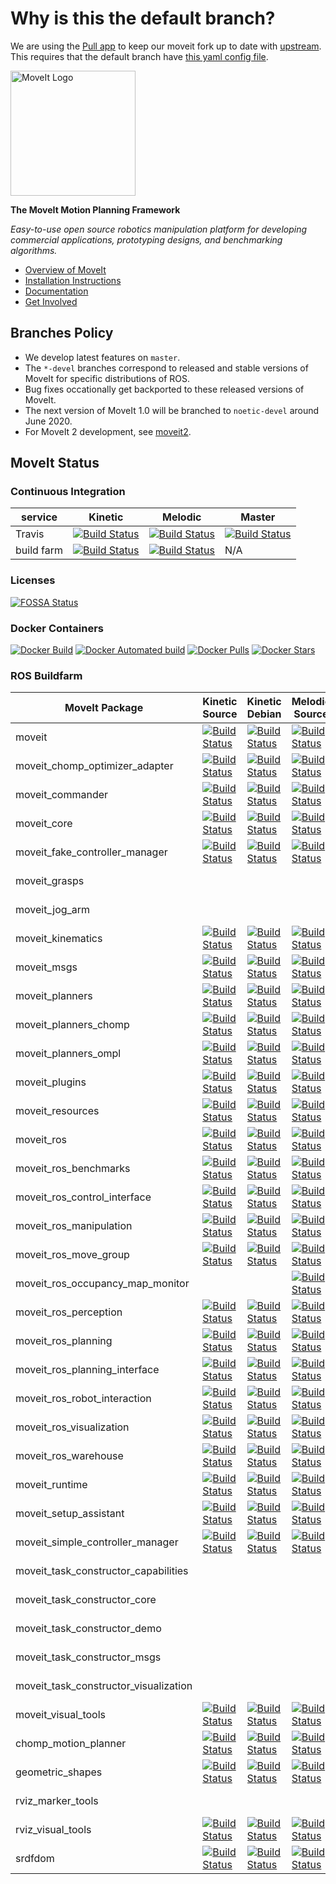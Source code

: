 # Why is this the default branch?

We are using the [Pull app](https://github.com/wei/pull) to keep our moveit fork up to date with [upstream](https://github.com/ros-planning/moveit). This requires that the default branch have [this yaml config file](.github/pull.yml).


<img src="https://moveit.ros.org/assets/logo/moveit_logo-black.png" alt="MoveIt Logo" width="200"/>

**The MoveIt Motion Planning Framework**

*Easy-to-use open source robotics manipulation platform for developing commercial applications, prototyping designs, and benchmarking algorithms.*

- [Overview of MoveIt](https://moveit.ros.org)
- [Installation Instructions](https://moveit.ros.org/install/)
- [Documentation](https://moveit.ros.org/documentation/)
- [Get Involved](https://moveit.ros.org/about/get_involved/)

## Branches Policy

- We develop latest features on ``master``.
- The ``*-devel`` branches correspond to released and stable versions of MoveIt for specific distributions of ROS.
- Bug fixes occationally get backported to these released versions of MoveIt.
- The next version of MoveIt 1.0 will be branched to ``noetic-devel`` around June 2020.
- For MoveIt 2 development, see [moveit2](https://github.com/ros-planning/moveit2).

## MoveIt Status

### Continuous Integration

service    | Kinetic | Melodic | Master
---------- | ------- | ------- | ------
Travis     | [![Build Status](https://travis-ci.com/ros-planning/moveit.svg?branch=kinetic-devel)](https://travis-ci.com/ros-planning/moveit/branches) | [![Build Status](https://travis-ci.com/ros-planning/moveit.svg?branch=melodic-devel)](https://travis-ci.com/ros-planning/moveit/branches) | [![Build Status](https://travis-ci.com/ros-planning/moveit.svg?branch=master)](https://travis-ci.com/ros-planning/moveit/branches) |
build farm | [![Build Status](http://build.ros.org/buildStatus/icon?job=Kdev__moveit__ubuntu_xenial_amd64)](http://build.ros.org/job/Kdev__moveit__ubuntu_xenial_amd64) | [![Build Status](http://build.ros.org/buildStatus/icon?job=Mdev__moveit__ubuntu_bionic_amd64)](http://build.ros.org/job/Mdev__moveit__ubuntu_bionic_amd64) | N/A |

### Licenses

[![FOSSA Status](https://app.fossa.com/api/projects/git%2Bgithub.com%2Fros-planning%2Fmoveit.svg?type=shield)](https://app.fossa.com/projects/git%2Bgithub.com%2Fros-planning%2Fmoveit?ref=badge_shield)

### Docker Containers

[![Docker Build](https://img.shields.io/docker/build/moveit/moveit.svg)](https://hub.docker.com/r/moveit/moveit/builds)
[![Docker Automated build](https://img.shields.io/docker/automated/moveit/moveit.svg?maxAge=2592000)](https://hub.docker.com/r/moveit/moveit/) [![Docker Pulls](https://img.shields.io/docker/pulls/moveit/moveit.svg?maxAge=2592000)](https://hub.docker.com/r/moveit/moveit/) [![Docker Stars](https://img.shields.io/docker/stars/moveit/moveit.svg)](https://registry.hub.docker.com/moveit/moveit/)

### ROS Buildfarm

MoveIt Package | Kinetic Source | Kinetic Debian | Melodic Source | Melodic Debian | Noetic Source | Noetic Debian
-------------- | -------------- | -------------- | -------------- | -------------- | ------------- | -------------
moveit | [![Build Status](http://build.ros.org/buildStatus/icon?job=Ksrc_uX__moveit__ubuntu_xenial__source)](http://build.ros.org/view/Ksrc_uX/job/Ksrc_uX__moveit__ubuntu_xenial__source) | [![Build Status](http://build.ros.org/buildStatus/icon?job=Kbin_uX64__moveit__ubuntu_xenial_amd64__binary)](http://build.ros.org/view/Kbin_uX64/job/Kbin_uX64__moveit__ubuntu_xenial_amd64__binary) | [![Build Status](http://build.ros.org/buildStatus/icon?job=Msrc_uB__moveit__ubuntu_bionic__source)](http://build.ros.org/view/Msrc_uB/job/Msrc_uB__moveit__ubuntu_bionic__source) | [![Build Status](http://build.ros.org/buildStatus/icon?job=Mbin_uB64__moveit__ubuntu_bionic_amd64__binary)](http://build.ros.org/view/Mbin_uB64/job/Mbin_uB64__moveit__ubuntu_bionic_amd64__binary) | [![Build Status](http://build.ros.org/buildStatus/icon?job=Nsrc_uF__moveit__ubuntu_focal__source)](http://build.ros.org/view/Nsrc_uF/job/Nsrc_uF__moveit__ubuntu_focal__source) | [![Build Status](http://build.ros.org/buildStatus/icon?job=Nbin_uF64__moveit__ubuntu_focal_amd64__binary)](http://build.ros.org/view/Nbin_uF64/job/Nbin_uF64__moveit__ubuntu_focal_amd64__binary)
moveit_chomp_optimizer_adapter | [![Build Status](http://build.ros.org/buildStatus/icon?job=Ksrc_uX__moveit_chomp_optimizer_adapter__ubuntu_xenial__source)](http://build.ros.org/view/Ksrc_uX/job/Ksrc_uX__moveit_chomp_optimizer_adapter__ubuntu_xenial__source) | [![Build Status](http://build.ros.org/buildStatus/icon?job=Kbin_uX64__moveit_chomp_optimizer_adapter__ubuntu_xenial_amd64__binary)](http://build.ros.org/view/Kbin_uX64/job/Kbin_uX64__moveit_chomp_optimizer_adapter__ubuntu_xenial_amd64__binary) | [![Build Status](http://build.ros.org/buildStatus/icon?job=Msrc_uB__moveit_chomp_optimizer_adapter__ubuntu_bionic__source)](http://build.ros.org/view/Msrc_uB/job/Msrc_uB__moveit_chomp_optimizer_adapter__ubuntu_bionic__source) | [![Build Status](http://build.ros.org/buildStatus/icon?job=Mbin_uB64__moveit_chomp_optimizer_adapter__ubuntu_bionic_amd64__binary)](http://build.ros.org/view/Mbin_uB64/job/Mbin_uB64__moveit_chomp_optimizer_adapter__ubuntu_bionic_amd64__binary) | [![Build Status](http://build.ros.org/buildStatus/icon?job=Nsrc_uF__moveit_chomp_optimizer_adapter__ubuntu_focal__source)](http://build.ros.org/view/Nsrc_uF/job/Nsrc_uF__moveit_chomp_optimizer_adapter__ubuntu_focal__source) | [![Build Status](http://build.ros.org/buildStatus/icon?job=Nbin_uF64__moveit_chomp_optimizer_adapter__ubuntu_focal_amd64__binary)](http://build.ros.org/view/Nbin_uF64/job/Nbin_uF64__moveit_chomp_optimizer_adapter__ubuntu_focal_amd64__binary)
moveit_commander | [![Build Status](http://build.ros.org/buildStatus/icon?job=Ksrc_uX__moveit_commander__ubuntu_xenial__source)](http://build.ros.org/view/Ksrc_uX/job/Ksrc_uX__moveit_commander__ubuntu_xenial__source) | [![Build Status](http://build.ros.org/buildStatus/icon?job=Kbin_uX64__moveit_commander__ubuntu_xenial_amd64__binary)](http://build.ros.org/view/Kbin_uX64/job/Kbin_uX64__moveit_commander__ubuntu_xenial_amd64__binary) | [![Build Status](http://build.ros.org/buildStatus/icon?job=Msrc_uB__moveit_commander__ubuntu_bionic__source)](http://build.ros.org/view/Msrc_uB/job/Msrc_uB__moveit_commander__ubuntu_bionic__source) | [![Build Status](http://build.ros.org/buildStatus/icon?job=Mbin_uB64__moveit_commander__ubuntu_bionic_amd64__binary)](http://build.ros.org/view/Mbin_uB64/job/Mbin_uB64__moveit_commander__ubuntu_bionic_amd64__binary) | [![Build Status](http://build.ros.org/buildStatus/icon?job=Nsrc_uF__moveit_commander__ubuntu_focal__source)](http://build.ros.org/view/Nsrc_uF/job/Nsrc_uF__moveit_commander__ubuntu_focal__source) | [![Build Status](http://build.ros.org/buildStatus/icon?job=Nbin_uF64__moveit_commander__ubuntu_focal_amd64__binary)](http://build.ros.org/view/Nbin_uF64/job/Nbin_uF64__moveit_commander__ubuntu_focal_amd64__binary)
moveit_core | [![Build Status](http://build.ros.org/buildStatus/icon?job=Ksrc_uX__moveit_core__ubuntu_xenial__source)](http://build.ros.org/view/Ksrc_uX/job/Ksrc_uX__moveit_core__ubuntu_xenial__source) | [![Build Status](http://build.ros.org/buildStatus/icon?job=Kbin_uX64__moveit_core__ubuntu_xenial_amd64__binary)](http://build.ros.org/view/Kbin_uX64/job/Kbin_uX64__moveit_core__ubuntu_xenial_amd64__binary) | [![Build Status](http://build.ros.org/buildStatus/icon?job=Msrc_uB__moveit_core__ubuntu_bionic__source)](http://build.ros.org/view/Msrc_uB/job/Msrc_uB__moveit_core__ubuntu_bionic__source) | [![Build Status](http://build.ros.org/buildStatus/icon?job=Mbin_uB64__moveit_core__ubuntu_bionic_amd64__binary)](http://build.ros.org/view/Mbin_uB64/job/Mbin_uB64__moveit_core__ubuntu_bionic_amd64__binary) | [![Build Status](http://build.ros.org/buildStatus/icon?job=Nsrc_uF__moveit_core__ubuntu_focal__source)](http://build.ros.org/view/Nsrc_uF/job/Nsrc_uF__moveit_core__ubuntu_focal__source) | [![Build Status](http://build.ros.org/buildStatus/icon?job=Nbin_uF64__moveit_core__ubuntu_focal_amd64__binary)](http://build.ros.org/view/Nbin_uF64/job/Nbin_uF64__moveit_core__ubuntu_focal_amd64__binary)
moveit_fake_controller_manager | [![Build Status](http://build.ros.org/buildStatus/icon?job=Ksrc_uX__moveit_fake_controller_manager__ubuntu_xenial__source)](http://build.ros.org/view/Ksrc_uX/job/Ksrc_uX__moveit_fake_controller_manager__ubuntu_xenial__source) | [![Build Status](http://build.ros.org/buildStatus/icon?job=Kbin_uX64__moveit_fake_controller_manager__ubuntu_xenial_amd64__binary)](http://build.ros.org/view/Kbin_uX64/job/Kbin_uX64__moveit_fake_controller_manager__ubuntu_xenial_amd64__binary) | [![Build Status](http://build.ros.org/buildStatus/icon?job=Msrc_uB__moveit_fake_controller_manager__ubuntu_bionic__source)](http://build.ros.org/view/Msrc_uB/job/Msrc_uB__moveit_fake_controller_manager__ubuntu_bionic__source) | [![Build Status](http://build.ros.org/buildStatus/icon?job=Mbin_uB64__moveit_fake_controller_manager__ubuntu_bionic_amd64__binary)](http://build.ros.org/view/Mbin_uB64/job/Mbin_uB64__moveit_fake_controller_manager__ubuntu_bionic_amd64__binary) | [![Build Status](http://build.ros.org/buildStatus/icon?job=Nsrc_uF__moveit_fake_controller_manager__ubuntu_focal__source)](http://build.ros.org/view/Nsrc_uF/job/Nsrc_uF__moveit_fake_controller_manager__ubuntu_focal__source) | [![Build Status](http://build.ros.org/buildStatus/icon?job=Nbin_uF64__moveit_fake_controller_manager__ubuntu_focal_amd64__binary)](http://build.ros.org/view/Nbin_uF64/job/Nbin_uF64__moveit_fake_controller_manager__ubuntu_focal_amd64__binary)
moveit_grasps |  |  |  |  | [![Build Status](http://build.ros.org/buildStatus/icon?job=Nsrc_uF__moveit_grasps__ubuntu_focal__source)](http://build.ros.org/view/Nsrc_uF/job/Nsrc_uF__moveit_grasps__ubuntu_focal__source) | [![Build Status](http://build.ros.org/buildStatus/icon?job=Nbin_uF64__moveit_grasps__ubuntu_focal_amd64__binary)](http://build.ros.org/view/Nbin_uF64/job/Nbin_uF64__moveit_grasps__ubuntu_focal_amd64__binary)
moveit_jog_arm |  |  |  |  | [![Build Status](http://build.ros.org/buildStatus/icon?job=Nsrc_uF__moveit_jog_arm__ubuntu_focal__source)](http://build.ros.org/view/Nsrc_uF/job/Nsrc_uF__moveit_jog_arm__ubuntu_focal__source) | [![Build Status](http://build.ros.org/buildStatus/icon?job=Nbin_uF64__moveit_jog_arm__ubuntu_focal_amd64__binary)](http://build.ros.org/view/Nbin_uF64/job/Nbin_uF64__moveit_jog_arm__ubuntu_focal_amd64__binary)
moveit_kinematics | [![Build Status](http://build.ros.org/buildStatus/icon?job=Ksrc_uX__moveit_kinematics__ubuntu_xenial__source)](http://build.ros.org/view/Ksrc_uX/job/Ksrc_uX__moveit_kinematics__ubuntu_xenial__source) | [![Build Status](http://build.ros.org/buildStatus/icon?job=Kbin_uX64__moveit_kinematics__ubuntu_xenial_amd64__binary)](http://build.ros.org/view/Kbin_uX64/job/Kbin_uX64__moveit_kinematics__ubuntu_xenial_amd64__binary) | [![Build Status](http://build.ros.org/buildStatus/icon?job=Msrc_uB__moveit_kinematics__ubuntu_bionic__source)](http://build.ros.org/view/Msrc_uB/job/Msrc_uB__moveit_kinematics__ubuntu_bionic__source) | [![Build Status](http://build.ros.org/buildStatus/icon?job=Mbin_uB64__moveit_kinematics__ubuntu_bionic_amd64__binary)](http://build.ros.org/view/Mbin_uB64/job/Mbin_uB64__moveit_kinematics__ubuntu_bionic_amd64__binary) | [![Build Status](http://build.ros.org/buildStatus/icon?job=Nsrc_uF__moveit_kinematics__ubuntu_focal__source)](http://build.ros.org/view/Nsrc_uF/job/Nsrc_uF__moveit_kinematics__ubuntu_focal__source) | [![Build Status](http://build.ros.org/buildStatus/icon?job=Nbin_uF64__moveit_kinematics__ubuntu_focal_amd64__binary)](http://build.ros.org/view/Nbin_uF64/job/Nbin_uF64__moveit_kinematics__ubuntu_focal_amd64__binary)
moveit_msgs | [![Build Status](http://build.ros.org/buildStatus/icon?job=Ksrc_uX__moveit_msgs__ubuntu_xenial__source)](http://build.ros.org/view/Ksrc_uX/job/Ksrc_uX__moveit_msgs__ubuntu_xenial__source) | [![Build Status](http://build.ros.org/buildStatus/icon?job=Kbin_uX64__moveit_msgs__ubuntu_xenial_amd64__binary)](http://build.ros.org/view/Kbin_uX64/job/Kbin_uX64__moveit_msgs__ubuntu_xenial_amd64__binary) | [![Build Status](http://build.ros.org/buildStatus/icon?job=Msrc_uB__moveit_msgs__ubuntu_bionic__source)](http://build.ros.org/view/Msrc_uB/job/Msrc_uB__moveit_msgs__ubuntu_bionic__source) | [![Build Status](http://build.ros.org/buildStatus/icon?job=Mbin_uB64__moveit_msgs__ubuntu_bionic_amd64__binary)](http://build.ros.org/view/Mbin_uB64/job/Mbin_uB64__moveit_msgs__ubuntu_bionic_amd64__binary) | [![Build Status](http://build.ros.org/buildStatus/icon?job=Nsrc_uF__moveit_msgs__ubuntu_focal__source)](http://build.ros.org/view/Nsrc_uF/job/Nsrc_uF__moveit_msgs__ubuntu_focal__source) | [![Build Status](http://build.ros.org/buildStatus/icon?job=Nbin_uF64__moveit_msgs__ubuntu_focal_amd64__binary)](http://build.ros.org/view/Nbin_uF64/job/Nbin_uF64__moveit_msgs__ubuntu_focal_amd64__binary)
moveit_planners | [![Build Status](http://build.ros.org/buildStatus/icon?job=Ksrc_uX__moveit_planners__ubuntu_xenial__source)](http://build.ros.org/view/Ksrc_uX/job/Ksrc_uX__moveit_planners__ubuntu_xenial__source) | [![Build Status](http://build.ros.org/buildStatus/icon?job=Kbin_uX64__moveit_planners__ubuntu_xenial_amd64__binary)](http://build.ros.org/view/Kbin_uX64/job/Kbin_uX64__moveit_planners__ubuntu_xenial_amd64__binary) | [![Build Status](http://build.ros.org/buildStatus/icon?job=Msrc_uB__moveit_planners__ubuntu_bionic__source)](http://build.ros.org/view/Msrc_uB/job/Msrc_uB__moveit_planners__ubuntu_bionic__source) | [![Build Status](http://build.ros.org/buildStatus/icon?job=Mbin_uB64__moveit_planners__ubuntu_bionic_amd64__binary)](http://build.ros.org/view/Mbin_uB64/job/Mbin_uB64__moveit_planners__ubuntu_bionic_amd64__binary) | [![Build Status](http://build.ros.org/buildStatus/icon?job=Nsrc_uF__moveit_planners__ubuntu_focal__source)](http://build.ros.org/view/Nsrc_uF/job/Nsrc_uF__moveit_planners__ubuntu_focal__source) | [![Build Status](http://build.ros.org/buildStatus/icon?job=Nbin_uF64__moveit_planners__ubuntu_focal_amd64__binary)](http://build.ros.org/view/Nbin_uF64/job/Nbin_uF64__moveit_planners__ubuntu_focal_amd64__binary)
moveit_planners_chomp | [![Build Status](http://build.ros.org/buildStatus/icon?job=Ksrc_uX__moveit_planners_chomp__ubuntu_xenial__source)](http://build.ros.org/view/Ksrc_uX/job/Ksrc_uX__moveit_planners_chomp__ubuntu_xenial__source) | [![Build Status](http://build.ros.org/buildStatus/icon?job=Kbin_uX64__moveit_planners_chomp__ubuntu_xenial_amd64__binary)](http://build.ros.org/view/Kbin_uX64/job/Kbin_uX64__moveit_planners_chomp__ubuntu_xenial_amd64__binary) | [![Build Status](http://build.ros.org/buildStatus/icon?job=Msrc_uB__moveit_planners_chomp__ubuntu_bionic__source)](http://build.ros.org/view/Msrc_uB/job/Msrc_uB__moveit_planners_chomp__ubuntu_bionic__source) | [![Build Status](http://build.ros.org/buildStatus/icon?job=Mbin_uB64__moveit_planners_chomp__ubuntu_bionic_amd64__binary)](http://build.ros.org/view/Mbin_uB64/job/Mbin_uB64__moveit_planners_chomp__ubuntu_bionic_amd64__binary) | [![Build Status](http://build.ros.org/buildStatus/icon?job=Nsrc_uF__moveit_planners_chomp__ubuntu_focal__source)](http://build.ros.org/view/Nsrc_uF/job/Nsrc_uF__moveit_planners_chomp__ubuntu_focal__source) | [![Build Status](http://build.ros.org/buildStatus/icon?job=Nbin_uF64__moveit_planners_chomp__ubuntu_focal_amd64__binary)](http://build.ros.org/view/Nbin_uF64/job/Nbin_uF64__moveit_planners_chomp__ubuntu_focal_amd64__binary)
moveit_planners_ompl | [![Build Status](http://build.ros.org/buildStatus/icon?job=Ksrc_uX__moveit_planners_ompl__ubuntu_xenial__source)](http://build.ros.org/view/Ksrc_uX/job/Ksrc_uX__moveit_planners_ompl__ubuntu_xenial__source) | [![Build Status](http://build.ros.org/buildStatus/icon?job=Kbin_uX64__moveit_planners_ompl__ubuntu_xenial_amd64__binary)](http://build.ros.org/view/Kbin_uX64/job/Kbin_uX64__moveit_planners_ompl__ubuntu_xenial_amd64__binary) | [![Build Status](http://build.ros.org/buildStatus/icon?job=Msrc_uB__moveit_planners_ompl__ubuntu_bionic__source)](http://build.ros.org/view/Msrc_uB/job/Msrc_uB__moveit_planners_ompl__ubuntu_bionic__source) | [![Build Status](http://build.ros.org/buildStatus/icon?job=Mbin_uB64__moveit_planners_ompl__ubuntu_bionic_amd64__binary)](http://build.ros.org/view/Mbin_uB64/job/Mbin_uB64__moveit_planners_ompl__ubuntu_bionic_amd64__binary) | [![Build Status](http://build.ros.org/buildStatus/icon?job=Nsrc_uF__moveit_planners_ompl__ubuntu_focal__source)](http://build.ros.org/view/Nsrc_uF/job/Nsrc_uF__moveit_planners_ompl__ubuntu_focal__source) | [![Build Status](http://build.ros.org/buildStatus/icon?job=Nbin_uF64__moveit_planners_ompl__ubuntu_focal_amd64__binary)](http://build.ros.org/view/Nbin_uF64/job/Nbin_uF64__moveit_planners_ompl__ubuntu_focal_amd64__binary)
moveit_plugins | [![Build Status](http://build.ros.org/buildStatus/icon?job=Ksrc_uX__moveit_plugins__ubuntu_xenial__source)](http://build.ros.org/view/Ksrc_uX/job/Ksrc_uX__moveit_plugins__ubuntu_xenial__source) | [![Build Status](http://build.ros.org/buildStatus/icon?job=Kbin_uX64__moveit_plugins__ubuntu_xenial_amd64__binary)](http://build.ros.org/view/Kbin_uX64/job/Kbin_uX64__moveit_plugins__ubuntu_xenial_amd64__binary) | [![Build Status](http://build.ros.org/buildStatus/icon?job=Msrc_uB__moveit_plugins__ubuntu_bionic__source)](http://build.ros.org/view/Msrc_uB/job/Msrc_uB__moveit_plugins__ubuntu_bionic__source) | [![Build Status](http://build.ros.org/buildStatus/icon?job=Mbin_uB64__moveit_plugins__ubuntu_bionic_amd64__binary)](http://build.ros.org/view/Mbin_uB64/job/Mbin_uB64__moveit_plugins__ubuntu_bionic_amd64__binary) | [![Build Status](http://build.ros.org/buildStatus/icon?job=Nsrc_uF__moveit_plugins__ubuntu_focal__source)](http://build.ros.org/view/Nsrc_uF/job/Nsrc_uF__moveit_plugins__ubuntu_focal__source) | [![Build Status](http://build.ros.org/buildStatus/icon?job=Nbin_uF64__moveit_plugins__ubuntu_focal_amd64__binary)](http://build.ros.org/view/Nbin_uF64/job/Nbin_uF64__moveit_plugins__ubuntu_focal_amd64__binary)
moveit_resources | [![Build Status](http://build.ros.org/buildStatus/icon?job=Ksrc_uX__moveit_resources__ubuntu_xenial__source)](http://build.ros.org/view/Ksrc_uX/job/Ksrc_uX__moveit_resources__ubuntu_xenial__source) | [![Build Status](http://build.ros.org/buildStatus/icon?job=Kbin_uX64__moveit_resources__ubuntu_xenial_amd64__binary)](http://build.ros.org/view/Kbin_uX64/job/Kbin_uX64__moveit_resources__ubuntu_xenial_amd64__binary) | [![Build Status](http://build.ros.org/buildStatus/icon?job=Msrc_uB__moveit_resources__ubuntu_bionic__source)](http://build.ros.org/view/Msrc_uB/job/Msrc_uB__moveit_resources__ubuntu_bionic__source) | [![Build Status](http://build.ros.org/buildStatus/icon?job=Mbin_uB64__moveit_resources__ubuntu_bionic_amd64__binary)](http://build.ros.org/view/Mbin_uB64/job/Mbin_uB64__moveit_resources__ubuntu_bionic_amd64__binary) | [![Build Status](http://build.ros.org/buildStatus/icon?job=Nsrc_uF__moveit_resources__ubuntu_focal__source)](http://build.ros.org/view/Nsrc_uF/job/Nsrc_uF__moveit_resources__ubuntu_focal__source) | [![Build Status](http://build.ros.org/buildStatus/icon?job=Nbin_uF64__moveit_resources__ubuntu_focal_amd64__binary)](http://build.ros.org/view/Nbin_uF64/job/Nbin_uF64__moveit_resources__ubuntu_focal_amd64__binary)
moveit_ros | [![Build Status](http://build.ros.org/buildStatus/icon?job=Ksrc_uX__moveit_ros__ubuntu_xenial__source)](http://build.ros.org/view/Ksrc_uX/job/Ksrc_uX__moveit_ros__ubuntu_xenial__source) | [![Build Status](http://build.ros.org/buildStatus/icon?job=Kbin_uX64__moveit_ros__ubuntu_xenial_amd64__binary)](http://build.ros.org/view/Kbin_uX64/job/Kbin_uX64__moveit_ros__ubuntu_xenial_amd64__binary) | [![Build Status](http://build.ros.org/buildStatus/icon?job=Msrc_uB__moveit_ros__ubuntu_bionic__source)](http://build.ros.org/view/Msrc_uB/job/Msrc_uB__moveit_ros__ubuntu_bionic__source) | [![Build Status](http://build.ros.org/buildStatus/icon?job=Mbin_uB64__moveit_ros__ubuntu_bionic_amd64__binary)](http://build.ros.org/view/Mbin_uB64/job/Mbin_uB64__moveit_ros__ubuntu_bionic_amd64__binary) | [![Build Status](http://build.ros.org/buildStatus/icon?job=Nsrc_uF__moveit_ros__ubuntu_focal__source)](http://build.ros.org/view/Nsrc_uF/job/Nsrc_uF__moveit_ros__ubuntu_focal__source) | [![Build Status](http://build.ros.org/buildStatus/icon?job=Nbin_uF64__moveit_ros__ubuntu_focal_amd64__binary)](http://build.ros.org/view/Nbin_uF64/job/Nbin_uF64__moveit_ros__ubuntu_focal_amd64__binary)
moveit_ros_benchmarks | [![Build Status](http://build.ros.org/buildStatus/icon?job=Ksrc_uX__moveit_ros_benchmarks__ubuntu_xenial__source)](http://build.ros.org/view/Ksrc_uX/job/Ksrc_uX__moveit_ros_benchmarks__ubuntu_xenial__source) | [![Build Status](http://build.ros.org/buildStatus/icon?job=Kbin_uX64__moveit_ros_benchmarks__ubuntu_xenial_amd64__binary)](http://build.ros.org/view/Kbin_uX64/job/Kbin_uX64__moveit_ros_benchmarks__ubuntu_xenial_amd64__binary) | [![Build Status](http://build.ros.org/buildStatus/icon?job=Msrc_uB__moveit_ros_benchmarks__ubuntu_bionic__source)](http://build.ros.org/view/Msrc_uB/job/Msrc_uB__moveit_ros_benchmarks__ubuntu_bionic__source) | [![Build Status](http://build.ros.org/buildStatus/icon?job=Mbin_uB64__moveit_ros_benchmarks__ubuntu_bionic_amd64__binary)](http://build.ros.org/view/Mbin_uB64/job/Mbin_uB64__moveit_ros_benchmarks__ubuntu_bionic_amd64__binary) | [![Build Status](http://build.ros.org/buildStatus/icon?job=Nsrc_uF__moveit_ros_benchmarks__ubuntu_focal__source)](http://build.ros.org/view/Nsrc_uF/job/Nsrc_uF__moveit_ros_benchmarks__ubuntu_focal__source) | [![Build Status](http://build.ros.org/buildStatus/icon?job=Nbin_uF64__moveit_ros_benchmarks__ubuntu_focal_amd64__binary)](http://build.ros.org/view/Nbin_uF64/job/Nbin_uF64__moveit_ros_benchmarks__ubuntu_focal_amd64__binary)
moveit_ros_control_interface | [![Build Status](http://build.ros.org/buildStatus/icon?job=Ksrc_uX__moveit_ros_control_interface__ubuntu_xenial__source)](http://build.ros.org/view/Ksrc_uX/job/Ksrc_uX__moveit_ros_control_interface__ubuntu_xenial__source) | [![Build Status](http://build.ros.org/buildStatus/icon?job=Kbin_uX64__moveit_ros_control_interface__ubuntu_xenial_amd64__binary)](http://build.ros.org/view/Kbin_uX64/job/Kbin_uX64__moveit_ros_control_interface__ubuntu_xenial_amd64__binary) | [![Build Status](http://build.ros.org/buildStatus/icon?job=Msrc_uB__moveit_ros_control_interface__ubuntu_bionic__source)](http://build.ros.org/view/Msrc_uB/job/Msrc_uB__moveit_ros_control_interface__ubuntu_bionic__source) | [![Build Status](http://build.ros.org/buildStatus/icon?job=Mbin_uB64__moveit_ros_control_interface__ubuntu_bionic_amd64__binary)](http://build.ros.org/view/Mbin_uB64/job/Mbin_uB64__moveit_ros_control_interface__ubuntu_bionic_amd64__binary) | [![Build Status](http://build.ros.org/buildStatus/icon?job=Nsrc_uF__moveit_ros_control_interface__ubuntu_focal__source)](http://build.ros.org/view/Nsrc_uF/job/Nsrc_uF__moveit_ros_control_interface__ubuntu_focal__source) | [![Build Status](http://build.ros.org/buildStatus/icon?job=Nbin_uF64__moveit_ros_control_interface__ubuntu_focal_amd64__binary)](http://build.ros.org/view/Nbin_uF64/job/Nbin_uF64__moveit_ros_control_interface__ubuntu_focal_amd64__binary)
moveit_ros_manipulation | [![Build Status](http://build.ros.org/buildStatus/icon?job=Ksrc_uX__moveit_ros_manipulation__ubuntu_xenial__source)](http://build.ros.org/view/Ksrc_uX/job/Ksrc_uX__moveit_ros_manipulation__ubuntu_xenial__source) | [![Build Status](http://build.ros.org/buildStatus/icon?job=Kbin_uX64__moveit_ros_manipulation__ubuntu_xenial_amd64__binary)](http://build.ros.org/view/Kbin_uX64/job/Kbin_uX64__moveit_ros_manipulation__ubuntu_xenial_amd64__binary) | [![Build Status](http://build.ros.org/buildStatus/icon?job=Msrc_uB__moveit_ros_manipulation__ubuntu_bionic__source)](http://build.ros.org/view/Msrc_uB/job/Msrc_uB__moveit_ros_manipulation__ubuntu_bionic__source) | [![Build Status](http://build.ros.org/buildStatus/icon?job=Mbin_uB64__moveit_ros_manipulation__ubuntu_bionic_amd64__binary)](http://build.ros.org/view/Mbin_uB64/job/Mbin_uB64__moveit_ros_manipulation__ubuntu_bionic_amd64__binary) | [![Build Status](http://build.ros.org/buildStatus/icon?job=Nsrc_uF__moveit_ros_manipulation__ubuntu_focal__source)](http://build.ros.org/view/Nsrc_uF/job/Nsrc_uF__moveit_ros_manipulation__ubuntu_focal__source) | [![Build Status](http://build.ros.org/buildStatus/icon?job=Nbin_uF64__moveit_ros_manipulation__ubuntu_focal_amd64__binary)](http://build.ros.org/view/Nbin_uF64/job/Nbin_uF64__moveit_ros_manipulation__ubuntu_focal_amd64__binary)
moveit_ros_move_group | [![Build Status](http://build.ros.org/buildStatus/icon?job=Ksrc_uX__moveit_ros_move_group__ubuntu_xenial__source)](http://build.ros.org/view/Ksrc_uX/job/Ksrc_uX__moveit_ros_move_group__ubuntu_xenial__source) | [![Build Status](http://build.ros.org/buildStatus/icon?job=Kbin_uX64__moveit_ros_move_group__ubuntu_xenial_amd64__binary)](http://build.ros.org/view/Kbin_uX64/job/Kbin_uX64__moveit_ros_move_group__ubuntu_xenial_amd64__binary) | [![Build Status](http://build.ros.org/buildStatus/icon?job=Msrc_uB__moveit_ros_move_group__ubuntu_bionic__source)](http://build.ros.org/view/Msrc_uB/job/Msrc_uB__moveit_ros_move_group__ubuntu_bionic__source) | [![Build Status](http://build.ros.org/buildStatus/icon?job=Mbin_uB64__moveit_ros_move_group__ubuntu_bionic_amd64__binary)](http://build.ros.org/view/Mbin_uB64/job/Mbin_uB64__moveit_ros_move_group__ubuntu_bionic_amd64__binary) | [![Build Status](http://build.ros.org/buildStatus/icon?job=Nsrc_uF__moveit_ros_move_group__ubuntu_focal__source)](http://build.ros.org/view/Nsrc_uF/job/Nsrc_uF__moveit_ros_move_group__ubuntu_focal__source) | [![Build Status](http://build.ros.org/buildStatus/icon?job=Nbin_uF64__moveit_ros_move_group__ubuntu_focal_amd64__binary)](http://build.ros.org/view/Nbin_uF64/job/Nbin_uF64__moveit_ros_move_group__ubuntu_focal_amd64__binary)
moveit_ros_occupancy_map_monitor |  |  | [![Build Status](http://build.ros.org/buildStatus/icon?job=Msrc_uB__moveit_ros_occupancy_map_monitor__ubuntu_bionic__source)](http://build.ros.org/view/Msrc_uB/job/Msrc_uB__moveit_ros_occupancy_map_monitor__ubuntu_bionic__source) | [![Build Status](http://build.ros.org/buildStatus/icon?job=Mbin_uB64__moveit_ros_occupancy_map_monitor__ubuntu_bionic_amd64__binary)](http://build.ros.org/view/Mbin_uB64/job/Mbin_uB64__moveit_ros_occupancy_map_monitor__ubuntu_bionic_amd64__binary) | [![Build Status](http://build.ros.org/buildStatus/icon?job=Nsrc_uF__moveit_ros_occupancy_map_monitor__ubuntu_focal__source)](http://build.ros.org/view/Nsrc_uF/job/Nsrc_uF__moveit_ros_occupancy_map_monitor__ubuntu_focal__source) | [![Build Status](http://build.ros.org/buildStatus/icon?job=Nbin_uF64__moveit_ros_occupancy_map_monitor__ubuntu_focal_amd64__binary)](http://build.ros.org/view/Nbin_uF64/job/Nbin_uF64__moveit_ros_occupancy_map_monitor__ubuntu_focal_amd64__binary)
moveit_ros_perception | [![Build Status](http://build.ros.org/buildStatus/icon?job=Ksrc_uX__moveit_ros_perception__ubuntu_xenial__source)](http://build.ros.org/view/Ksrc_uX/job/Ksrc_uX__moveit_ros_perception__ubuntu_xenial__source) | [![Build Status](http://build.ros.org/buildStatus/icon?job=Kbin_uX64__moveit_ros_perception__ubuntu_xenial_amd64__binary)](http://build.ros.org/view/Kbin_uX64/job/Kbin_uX64__moveit_ros_perception__ubuntu_xenial_amd64__binary) | [![Build Status](http://build.ros.org/buildStatus/icon?job=Msrc_uB__moveit_ros_perception__ubuntu_bionic__source)](http://build.ros.org/view/Msrc_uB/job/Msrc_uB__moveit_ros_perception__ubuntu_bionic__source) | [![Build Status](http://build.ros.org/buildStatus/icon?job=Mbin_uB64__moveit_ros_perception__ubuntu_bionic_amd64__binary)](http://build.ros.org/view/Mbin_uB64/job/Mbin_uB64__moveit_ros_perception__ubuntu_bionic_amd64__binary) | [![Build Status](http://build.ros.org/buildStatus/icon?job=Nsrc_uF__moveit_ros_perception__ubuntu_focal__source)](http://build.ros.org/view/Nsrc_uF/job/Nsrc_uF__moveit_ros_perception__ubuntu_focal__source) | [![Build Status](http://build.ros.org/buildStatus/icon?job=Nbin_uF64__moveit_ros_perception__ubuntu_focal_amd64__binary)](http://build.ros.org/view/Nbin_uF64/job/Nbin_uF64__moveit_ros_perception__ubuntu_focal_amd64__binary)
moveit_ros_planning | [![Build Status](http://build.ros.org/buildStatus/icon?job=Ksrc_uX__moveit_ros_planning__ubuntu_xenial__source)](http://build.ros.org/view/Ksrc_uX/job/Ksrc_uX__moveit_ros_planning__ubuntu_xenial__source) | [![Build Status](http://build.ros.org/buildStatus/icon?job=Kbin_uX64__moveit_ros_planning__ubuntu_xenial_amd64__binary)](http://build.ros.org/view/Kbin_uX64/job/Kbin_uX64__moveit_ros_planning__ubuntu_xenial_amd64__binary) | [![Build Status](http://build.ros.org/buildStatus/icon?job=Msrc_uB__moveit_ros_planning__ubuntu_bionic__source)](http://build.ros.org/view/Msrc_uB/job/Msrc_uB__moveit_ros_planning__ubuntu_bionic__source) | [![Build Status](http://build.ros.org/buildStatus/icon?job=Mbin_uB64__moveit_ros_planning__ubuntu_bionic_amd64__binary)](http://build.ros.org/view/Mbin_uB64/job/Mbin_uB64__moveit_ros_planning__ubuntu_bionic_amd64__binary) | [![Build Status](http://build.ros.org/buildStatus/icon?job=Nsrc_uF__moveit_ros_planning__ubuntu_focal__source)](http://build.ros.org/view/Nsrc_uF/job/Nsrc_uF__moveit_ros_planning__ubuntu_focal__source) | [![Build Status](http://build.ros.org/buildStatus/icon?job=Nbin_uF64__moveit_ros_planning__ubuntu_focal_amd64__binary)](http://build.ros.org/view/Nbin_uF64/job/Nbin_uF64__moveit_ros_planning__ubuntu_focal_amd64__binary)
moveit_ros_planning_interface | [![Build Status](http://build.ros.org/buildStatus/icon?job=Ksrc_uX__moveit_ros_planning_interface__ubuntu_xenial__source)](http://build.ros.org/view/Ksrc_uX/job/Ksrc_uX__moveit_ros_planning_interface__ubuntu_xenial__source) | [![Build Status](http://build.ros.org/buildStatus/icon?job=Kbin_uX64__moveit_ros_planning_interface__ubuntu_xenial_amd64__binary)](http://build.ros.org/view/Kbin_uX64/job/Kbin_uX64__moveit_ros_planning_interface__ubuntu_xenial_amd64__binary) | [![Build Status](http://build.ros.org/buildStatus/icon?job=Msrc_uB__moveit_ros_planning_interface__ubuntu_bionic__source)](http://build.ros.org/view/Msrc_uB/job/Msrc_uB__moveit_ros_planning_interface__ubuntu_bionic__source) | [![Build Status](http://build.ros.org/buildStatus/icon?job=Mbin_uB64__moveit_ros_planning_interface__ubuntu_bionic_amd64__binary)](http://build.ros.org/view/Mbin_uB64/job/Mbin_uB64__moveit_ros_planning_interface__ubuntu_bionic_amd64__binary) | [![Build Status](http://build.ros.org/buildStatus/icon?job=Nsrc_uF__moveit_ros_planning_interface__ubuntu_focal__source)](http://build.ros.org/view/Nsrc_uF/job/Nsrc_uF__moveit_ros_planning_interface__ubuntu_focal__source) | [![Build Status](http://build.ros.org/buildStatus/icon?job=Nbin_uF64__moveit_ros_planning_interface__ubuntu_focal_amd64__binary)](http://build.ros.org/view/Nbin_uF64/job/Nbin_uF64__moveit_ros_planning_interface__ubuntu_focal_amd64__binary)
moveit_ros_robot_interaction | [![Build Status](http://build.ros.org/buildStatus/icon?job=Ksrc_uX__moveit_ros_robot_interaction__ubuntu_xenial__source)](http://build.ros.org/view/Ksrc_uX/job/Ksrc_uX__moveit_ros_robot_interaction__ubuntu_xenial__source) | [![Build Status](http://build.ros.org/buildStatus/icon?job=Kbin_uX64__moveit_ros_robot_interaction__ubuntu_xenial_amd64__binary)](http://build.ros.org/view/Kbin_uX64/job/Kbin_uX64__moveit_ros_robot_interaction__ubuntu_xenial_amd64__binary) | [![Build Status](http://build.ros.org/buildStatus/icon?job=Msrc_uB__moveit_ros_robot_interaction__ubuntu_bionic__source)](http://build.ros.org/view/Msrc_uB/job/Msrc_uB__moveit_ros_robot_interaction__ubuntu_bionic__source) | [![Build Status](http://build.ros.org/buildStatus/icon?job=Mbin_uB64__moveit_ros_robot_interaction__ubuntu_bionic_amd64__binary)](http://build.ros.org/view/Mbin_uB64/job/Mbin_uB64__moveit_ros_robot_interaction__ubuntu_bionic_amd64__binary) | [![Build Status](http://build.ros.org/buildStatus/icon?job=Nsrc_uF__moveit_ros_robot_interaction__ubuntu_focal__source)](http://build.ros.org/view/Nsrc_uF/job/Nsrc_uF__moveit_ros_robot_interaction__ubuntu_focal__source) | [![Build Status](http://build.ros.org/buildStatus/icon?job=Nbin_uF64__moveit_ros_robot_interaction__ubuntu_focal_amd64__binary)](http://build.ros.org/view/Nbin_uF64/job/Nbin_uF64__moveit_ros_robot_interaction__ubuntu_focal_amd64__binary)
moveit_ros_visualization | [![Build Status](http://build.ros.org/buildStatus/icon?job=Ksrc_uX__moveit_ros_visualization__ubuntu_xenial__source)](http://build.ros.org/view/Ksrc_uX/job/Ksrc_uX__moveit_ros_visualization__ubuntu_xenial__source) | [![Build Status](http://build.ros.org/buildStatus/icon?job=Kbin_uX64__moveit_ros_visualization__ubuntu_xenial_amd64__binary)](http://build.ros.org/view/Kbin_uX64/job/Kbin_uX64__moveit_ros_visualization__ubuntu_xenial_amd64__binary) | [![Build Status](http://build.ros.org/buildStatus/icon?job=Msrc_uB__moveit_ros_visualization__ubuntu_bionic__source)](http://build.ros.org/view/Msrc_uB/job/Msrc_uB__moveit_ros_visualization__ubuntu_bionic__source) | [![Build Status](http://build.ros.org/buildStatus/icon?job=Mbin_uB64__moveit_ros_visualization__ubuntu_bionic_amd64__binary)](http://build.ros.org/view/Mbin_uB64/job/Mbin_uB64__moveit_ros_visualization__ubuntu_bionic_amd64__binary) | [![Build Status](http://build.ros.org/buildStatus/icon?job=Nsrc_uF__moveit_ros_visualization__ubuntu_focal__source)](http://build.ros.org/view/Nsrc_uF/job/Nsrc_uF__moveit_ros_visualization__ubuntu_focal__source) | [![Build Status](http://build.ros.org/buildStatus/icon?job=Nbin_uF64__moveit_ros_visualization__ubuntu_focal_amd64__binary)](http://build.ros.org/view/Nbin_uF64/job/Nbin_uF64__moveit_ros_visualization__ubuntu_focal_amd64__binary)
moveit_ros_warehouse | [![Build Status](http://build.ros.org/buildStatus/icon?job=Ksrc_uX__moveit_ros_warehouse__ubuntu_xenial__source)](http://build.ros.org/view/Ksrc_uX/job/Ksrc_uX__moveit_ros_warehouse__ubuntu_xenial__source) | [![Build Status](http://build.ros.org/buildStatus/icon?job=Kbin_uX64__moveit_ros_warehouse__ubuntu_xenial_amd64__binary)](http://build.ros.org/view/Kbin_uX64/job/Kbin_uX64__moveit_ros_warehouse__ubuntu_xenial_amd64__binary) | [![Build Status](http://build.ros.org/buildStatus/icon?job=Msrc_uB__moveit_ros_warehouse__ubuntu_bionic__source)](http://build.ros.org/view/Msrc_uB/job/Msrc_uB__moveit_ros_warehouse__ubuntu_bionic__source) | [![Build Status](http://build.ros.org/buildStatus/icon?job=Mbin_uB64__moveit_ros_warehouse__ubuntu_bionic_amd64__binary)](http://build.ros.org/view/Mbin_uB64/job/Mbin_uB64__moveit_ros_warehouse__ubuntu_bionic_amd64__binary) | [![Build Status](http://build.ros.org/buildStatus/icon?job=Nsrc_uF__moveit_ros_warehouse__ubuntu_focal__source)](http://build.ros.org/view/Nsrc_uF/job/Nsrc_uF__moveit_ros_warehouse__ubuntu_focal__source) | [![Build Status](http://build.ros.org/buildStatus/icon?job=Nbin_uF64__moveit_ros_warehouse__ubuntu_focal_amd64__binary)](http://build.ros.org/view/Nbin_uF64/job/Nbin_uF64__moveit_ros_warehouse__ubuntu_focal_amd64__binary)
moveit_runtime | [![Build Status](http://build.ros.org/buildStatus/icon?job=Ksrc_uX__moveit_runtime__ubuntu_xenial__source)](http://build.ros.org/view/Ksrc_uX/job/Ksrc_uX__moveit_runtime__ubuntu_xenial__source) | [![Build Status](http://build.ros.org/buildStatus/icon?job=Kbin_uX64__moveit_runtime__ubuntu_xenial_amd64__binary)](http://build.ros.org/view/Kbin_uX64/job/Kbin_uX64__moveit_runtime__ubuntu_xenial_amd64__binary) | [![Build Status](http://build.ros.org/buildStatus/icon?job=Msrc_uB__moveit_runtime__ubuntu_bionic__source)](http://build.ros.org/view/Msrc_uB/job/Msrc_uB__moveit_runtime__ubuntu_bionic__source) | [![Build Status](http://build.ros.org/buildStatus/icon?job=Mbin_uB64__moveit_runtime__ubuntu_bionic_amd64__binary)](http://build.ros.org/view/Mbin_uB64/job/Mbin_uB64__moveit_runtime__ubuntu_bionic_amd64__binary) | [![Build Status](http://build.ros.org/buildStatus/icon?job=Nsrc_uF__moveit_runtime__ubuntu_focal__source)](http://build.ros.org/view/Nsrc_uF/job/Nsrc_uF__moveit_runtime__ubuntu_focal__source) | [![Build Status](http://build.ros.org/buildStatus/icon?job=Nbin_uF64__moveit_runtime__ubuntu_focal_amd64__binary)](http://build.ros.org/view/Nbin_uF64/job/Nbin_uF64__moveit_runtime__ubuntu_focal_amd64__binary)
moveit_setup_assistant | [![Build Status](http://build.ros.org/buildStatus/icon?job=Ksrc_uX__moveit_setup_assistant__ubuntu_xenial__source)](http://build.ros.org/view/Ksrc_uX/job/Ksrc_uX__moveit_setup_assistant__ubuntu_xenial__source) | [![Build Status](http://build.ros.org/buildStatus/icon?job=Kbin_uX64__moveit_setup_assistant__ubuntu_xenial_amd64__binary)](http://build.ros.org/view/Kbin_uX64/job/Kbin_uX64__moveit_setup_assistant__ubuntu_xenial_amd64__binary) | [![Build Status](http://build.ros.org/buildStatus/icon?job=Msrc_uB__moveit_setup_assistant__ubuntu_bionic__source)](http://build.ros.org/view/Msrc_uB/job/Msrc_uB__moveit_setup_assistant__ubuntu_bionic__source) | [![Build Status](http://build.ros.org/buildStatus/icon?job=Mbin_uB64__moveit_setup_assistant__ubuntu_bionic_amd64__binary)](http://build.ros.org/view/Mbin_uB64/job/Mbin_uB64__moveit_setup_assistant__ubuntu_bionic_amd64__binary) | [![Build Status](http://build.ros.org/buildStatus/icon?job=Nsrc_uF__moveit_setup_assistant__ubuntu_focal__source)](http://build.ros.org/view/Nsrc_uF/job/Nsrc_uF__moveit_setup_assistant__ubuntu_focal__source) | [![Build Status](http://build.ros.org/buildStatus/icon?job=Nbin_uF64__moveit_setup_assistant__ubuntu_focal_amd64__binary)](http://build.ros.org/view/Nbin_uF64/job/Nbin_uF64__moveit_setup_assistant__ubuntu_focal_amd64__binary)
moveit_simple_controller_manager | [![Build Status](http://build.ros.org/buildStatus/icon?job=Ksrc_uX__moveit_simple_controller_manager__ubuntu_xenial__source)](http://build.ros.org/view/Ksrc_uX/job/Ksrc_uX__moveit_simple_controller_manager__ubuntu_xenial__source) | [![Build Status](http://build.ros.org/buildStatus/icon?job=Kbin_uX64__moveit_simple_controller_manager__ubuntu_xenial_amd64__binary)](http://build.ros.org/view/Kbin_uX64/job/Kbin_uX64__moveit_simple_controller_manager__ubuntu_xenial_amd64__binary) | [![Build Status](http://build.ros.org/buildStatus/icon?job=Msrc_uB__moveit_simple_controller_manager__ubuntu_bionic__source)](http://build.ros.org/view/Msrc_uB/job/Msrc_uB__moveit_simple_controller_manager__ubuntu_bionic__source) | [![Build Status](http://build.ros.org/buildStatus/icon?job=Mbin_uB64__moveit_simple_controller_manager__ubuntu_bionic_amd64__binary)](http://build.ros.org/view/Mbin_uB64/job/Mbin_uB64__moveit_simple_controller_manager__ubuntu_bionic_amd64__binary) | [![Build Status](http://build.ros.org/buildStatus/icon?job=Nsrc_uF__moveit_simple_controller_manager__ubuntu_focal__source)](http://build.ros.org/view/Nsrc_uF/job/Nsrc_uF__moveit_simple_controller_manager__ubuntu_focal__source) | [![Build Status](http://build.ros.org/buildStatus/icon?job=Nbin_uF64__moveit_simple_controller_manager__ubuntu_focal_amd64__binary)](http://build.ros.org/view/Nbin_uF64/job/Nbin_uF64__moveit_simple_controller_manager__ubuntu_focal_amd64__binary)
moveit_task_constructor_capabilities |  |  |  |  | [![Build Status](http://build.ros.org/buildStatus/icon?job=Nsrc_uF__moveit_task_constructor_capabilities__ubuntu_focal__source)](http://build.ros.org/view/Nsrc_uF/job/Nsrc_uF__moveit_task_constructor_capabilities__ubuntu_focal__source) | [![Build Status](http://build.ros.org/buildStatus/icon?job=Nbin_uF64__moveit_task_constructor_capabilities__ubuntu_focal_amd64__binary)](http://build.ros.org/view/Nbin_uF64/job/Nbin_uF64__moveit_task_constructor_capabilities__ubuntu_focal_amd64__binary)
moveit_task_constructor_core |  |  |  |  | [![Build Status](http://build.ros.org/buildStatus/icon?job=Nsrc_uF__moveit_task_constructor_core__ubuntu_focal__source)](http://build.ros.org/view/Nsrc_uF/job/Nsrc_uF__moveit_task_constructor_core__ubuntu_focal__source) | [![Build Status](http://build.ros.org/buildStatus/icon?job=Nbin_uF64__moveit_task_constructor_core__ubuntu_focal_amd64__binary)](http://build.ros.org/view/Nbin_uF64/job/Nbin_uF64__moveit_task_constructor_core__ubuntu_focal_amd64__binary)
moveit_task_constructor_demo |  |  |  |  | [![Build Status](http://build.ros.org/buildStatus/icon?job=Nsrc_uF__moveit_task_constructor_demo__ubuntu_focal__source)](http://build.ros.org/view/Nsrc_uF/job/Nsrc_uF__moveit_task_constructor_demo__ubuntu_focal__source) | [![Build Status](http://build.ros.org/buildStatus/icon?job=Nbin_uF64__moveit_task_constructor_demo__ubuntu_focal_amd64__binary)](http://build.ros.org/view/Nbin_uF64/job/Nbin_uF64__moveit_task_constructor_demo__ubuntu_focal_amd64__binary)
moveit_task_constructor_msgs |  |  |  |  | [![Build Status](http://build.ros.org/buildStatus/icon?job=Nsrc_uF__moveit_task_constructor_msgs__ubuntu_focal__source)](http://build.ros.org/view/Nsrc_uF/job/Nsrc_uF__moveit_task_constructor_msgs__ubuntu_focal__source) | [![Build Status](http://build.ros.org/buildStatus/icon?job=Nbin_uF64__moveit_task_constructor_msgs__ubuntu_focal_amd64__binary)](http://build.ros.org/view/Nbin_uF64/job/Nbin_uF64__moveit_task_constructor_msgs__ubuntu_focal_amd64__binary)
moveit_task_constructor_visualization |  |  |  |  | [![Build Status](http://build.ros.org/buildStatus/icon?job=Nsrc_uF__moveit_task_constructor_visualization__ubuntu_focal__source)](http://build.ros.org/view/Nsrc_uF/job/Nsrc_uF__moveit_task_constructor_visualization__ubuntu_focal__source) | [![Build Status](http://build.ros.org/buildStatus/icon?job=Nbin_uF64__moveit_task_constructor_visualization__ubuntu_focal_amd64__binary)](http://build.ros.org/view/Nbin_uF64/job/Nbin_uF64__moveit_task_constructor_visualization__ubuntu_focal_amd64__binary)
moveit_visual_tools | [![Build Status](http://build.ros.org/buildStatus/icon?job=Ksrc_uX__moveit_visual_tools__ubuntu_xenial__source)](http://build.ros.org/view/Ksrc_uX/job/Ksrc_uX__moveit_visual_tools__ubuntu_xenial__source) | [![Build Status](http://build.ros.org/buildStatus/icon?job=Kbin_uX64__moveit_visual_tools__ubuntu_xenial_amd64__binary)](http://build.ros.org/view/Kbin_uX64/job/Kbin_uX64__moveit_visual_tools__ubuntu_xenial_amd64__binary) | [![Build Status](http://build.ros.org/buildStatus/icon?job=Msrc_uB__moveit_visual_tools__ubuntu_bionic__source)](http://build.ros.org/view/Msrc_uB/job/Msrc_uB__moveit_visual_tools__ubuntu_bionic__source) | [![Build Status](http://build.ros.org/buildStatus/icon?job=Mbin_uB64__moveit_visual_tools__ubuntu_bionic_amd64__binary)](http://build.ros.org/view/Mbin_uB64/job/Mbin_uB64__moveit_visual_tools__ubuntu_bionic_amd64__binary) | [![Build Status](http://build.ros.org/buildStatus/icon?job=Nsrc_uF__moveit_visual_tools__ubuntu_focal__source)](http://build.ros.org/view/Nsrc_uF/job/Nsrc_uF__moveit_visual_tools__ubuntu_focal__source) | [![Build Status](http://build.ros.org/buildStatus/icon?job=Nbin_uF64__moveit_visual_tools__ubuntu_focal_amd64__binary)](http://build.ros.org/view/Nbin_uF64/job/Nbin_uF64__moveit_visual_tools__ubuntu_focal_amd64__binary)
chomp_motion_planner | [![Build Status](http://build.ros.org/buildStatus/icon?job=Ksrc_uX__chomp_motion_planner__ubuntu_xenial__source)](http://build.ros.org/view/Ksrc_uX/job/Ksrc_uX__chomp_motion_planner__ubuntu_xenial__source) | [![Build Status](http://build.ros.org/buildStatus/icon?job=Kbin_uX64__chomp_motion_planner__ubuntu_xenial_amd64__binary)](http://build.ros.org/view/Kbin_uX64/job/Kbin_uX64__chomp_motion_planner__ubuntu_xenial_amd64__binary) | [![Build Status](http://build.ros.org/buildStatus/icon?job=Msrc_uB__chomp_motion_planner__ubuntu_bionic__source)](http://build.ros.org/view/Msrc_uB/job/Msrc_uB__chomp_motion_planner__ubuntu_bionic__source) | [![Build Status](http://build.ros.org/buildStatus/icon?job=Mbin_uB64__chomp_motion_planner__ubuntu_bionic_amd64__binary)](http://build.ros.org/view/Mbin_uB64/job/Mbin_uB64__chomp_motion_planner__ubuntu_bionic_amd64__binary) | [![Build Status](http://build.ros.org/buildStatus/icon?job=Nsrc_uF__chomp_motion_planner__ubuntu_focal__source)](http://build.ros.org/view/Nsrc_uF/job/Nsrc_uF__chomp_motion_planner__ubuntu_focal__source) | [![Build Status](http://build.ros.org/buildStatus/icon?job=Nbin_uF64__chomp_motion_planner__ubuntu_focal_amd64__binary)](http://build.ros.org/view/Nbin_uF64/job/Nbin_uF64__chomp_motion_planner__ubuntu_focal_amd64__binary)
geometric_shapes | [![Build Status](http://build.ros.org/buildStatus/icon?job=Ksrc_uX__geometric_shapes__ubuntu_xenial__source)](http://build.ros.org/view/Ksrc_uX/job/Ksrc_uX__geometric_shapes__ubuntu_xenial__source) | [![Build Status](http://build.ros.org/buildStatus/icon?job=Kbin_uX64__geometric_shapes__ubuntu_xenial_amd64__binary)](http://build.ros.org/view/Kbin_uX64/job/Kbin_uX64__geometric_shapes__ubuntu_xenial_amd64__binary) | [![Build Status](http://build.ros.org/buildStatus/icon?job=Msrc_uB__geometric_shapes__ubuntu_bionic__source)](http://build.ros.org/view/Msrc_uB/job/Msrc_uB__geometric_shapes__ubuntu_bionic__source) | [![Build Status](http://build.ros.org/buildStatus/icon?job=Mbin_uB64__geometric_shapes__ubuntu_bionic_amd64__binary)](http://build.ros.org/view/Mbin_uB64/job/Mbin_uB64__geometric_shapes__ubuntu_bionic_amd64__binary) | [![Build Status](http://build.ros.org/buildStatus/icon?job=Nsrc_uF__geometric_shapes__ubuntu_focal__source)](http://build.ros.org/view/Nsrc_uF/job/Nsrc_uF__geometric_shapes__ubuntu_focal__source) | [![Build Status](http://build.ros.org/buildStatus/icon?job=Nbin_uF64__geometric_shapes__ubuntu_focal_amd64__binary)](http://build.ros.org/view/Nbin_uF64/job/Nbin_uF64__geometric_shapes__ubuntu_focal_amd64__binary)
rviz_marker_tools |  |  |  |  | [![Build Status](http://build.ros.org/buildStatus/icon?job=Nsrc_uF__rviz_marker_tools__ubuntu_focal__source)](http://build.ros.org/view/Nsrc_uF/job/Nsrc_uF__rviz_marker_tools__ubuntu_focal__source) | [![Build Status](http://build.ros.org/buildStatus/icon?job=Nbin_uF64__rviz_marker_tools__ubuntu_focal_amd64__binary)](http://build.ros.org/view/Nbin_uF64/job/Nbin_uF64__rviz_marker_tools__ubuntu_focal_amd64__binary)
rviz_visual_tools | [![Build Status](http://build.ros.org/buildStatus/icon?job=Ksrc_uX__rviz_visual_tools__ubuntu_xenial__source)](http://build.ros.org/view/Ksrc_uX/job/Ksrc_uX__rviz_visual_tools__ubuntu_xenial__source) | [![Build Status](http://build.ros.org/buildStatus/icon?job=Kbin_uX64__rviz_visual_tools__ubuntu_xenial_amd64__binary)](http://build.ros.org/view/Kbin_uX64/job/Kbin_uX64__rviz_visual_tools__ubuntu_xenial_amd64__binary) | [![Build Status](http://build.ros.org/buildStatus/icon?job=Msrc_uB__rviz_visual_tools__ubuntu_bionic__source)](http://build.ros.org/view/Msrc_uB/job/Msrc_uB__rviz_visual_tools__ubuntu_bionic__source) | [![Build Status](http://build.ros.org/buildStatus/icon?job=Mbin_uB64__rviz_visual_tools__ubuntu_bionic_amd64__binary)](http://build.ros.org/view/Mbin_uB64/job/Mbin_uB64__rviz_visual_tools__ubuntu_bionic_amd64__binary) | [![Build Status](http://build.ros.org/buildStatus/icon?job=Nsrc_uF__rviz_visual_tools__ubuntu_focal__source)](http://build.ros.org/view/Nsrc_uF/job/Nsrc_uF__rviz_visual_tools__ubuntu_focal__source) | [![Build Status](http://build.ros.org/buildStatus/icon?job=Nbin_uF64__rviz_visual_tools__ubuntu_focal_amd64__binary)](http://build.ros.org/view/Nbin_uF64/job/Nbin_uF64__rviz_visual_tools__ubuntu_focal_amd64__binary)
srdfdom | [![Build Status](http://build.ros.org/buildStatus/icon?job=Ksrc_uX__srdfdom__ubuntu_xenial__source)](http://build.ros.org/view/Ksrc_uX/job/Ksrc_uX__srdfdom__ubuntu_xenial__source) | [![Build Status](http://build.ros.org/buildStatus/icon?job=Kbin_uX64__srdfdom__ubuntu_xenial_amd64__binary)](http://build.ros.org/view/Kbin_uX64/job/Kbin_uX64__srdfdom__ubuntu_xenial_amd64__binary) | [![Build Status](http://build.ros.org/buildStatus/icon?job=Msrc_uB__srdfdom__ubuntu_bionic__source)](http://build.ros.org/view/Msrc_uB/job/Msrc_uB__srdfdom__ubuntu_bionic__source) | [![Build Status](http://build.ros.org/buildStatus/icon?job=Mbin_uB64__srdfdom__ubuntu_bionic_amd64__binary)](http://build.ros.org/view/Mbin_uB64/job/Mbin_uB64__srdfdom__ubuntu_bionic_amd64__binary) | [![Build Status](http://build.ros.org/buildStatus/icon?job=Nsrc_uF__srdfdom__ubuntu_focal__source)](http://build.ros.org/view/Nsrc_uF/job/Nsrc_uF__srdfdom__ubuntu_focal__source) | [![Build Status](http://build.ros.org/buildStatus/icon?job=Nbin_uF64__srdfdom__ubuntu_focal_amd64__binary)](http://build.ros.org/view/Nbin_uF64/job/Nbin_uF64__srdfdom__ubuntu_focal_amd64__binary)

